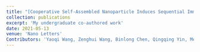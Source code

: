 ```yaml
---
title: "[Cooperative Self-Assembled Nanoparticle Induces Sequential Immunogenic Cell Death and Toll-Like Receptor Activation for Synergistic Chemo-immunotherapy](https://pubs.acs.org/doi/abs/10.1021/acs.nanolett.1c00977)"
collection: publications
excerpt: 'My undergraduate co-authored work'
date: 2021-05-13
venue: 'Nano Letters'
Contributors: 'Yaoqi Wang, Zenghui Wang, Binlong Chen, Qingqing Yin, Meijie Pan, Heming Xia, **Bo Zhang**, Yue Yan, Zhujun Jiang, Qiang Zhang, and Yiguang Wang* '
---
```

